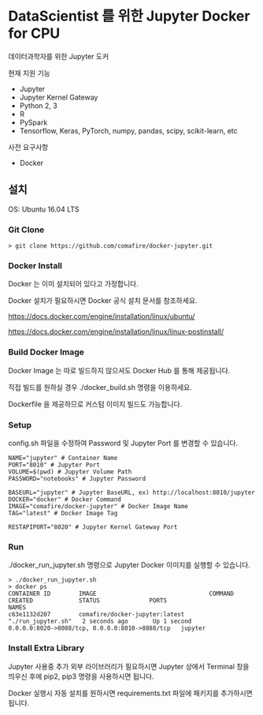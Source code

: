 # DataScientist 를 위한 Jupyter Docker  for CPU
데이터과학자를 위한 Jupyter 도커

현재 지원 기능 
* Jupyter
* Jupyter Kernel Gateway
* Python 2, 3
* R
* PySpark
* Tensorflow, Keras, PyTorch, numpy, pandas, scipy, scikit-learn, etc

사전 요구사항
* Docker

## 설치

OS: Ubuntu 16.04 LTS

### Git Clone

```
> git clone https://github.com/comafire/docker-jupyter.git
```

### Docker Install

Docker 는 이미 설치되어 있다고 가정합니다.

Docker 설치가 필요하시면 Docker 공식 설치 문서를 참조하세요.

https://docs.docker.com/engine/installation/linux/ubuntu/

https://docs.docker.com/engine/installation/linux/linux-postinstall/

### Build Docker Image

Docker Image 는 따로 빌드하지 않으셔도 Docker Hub 를 통해 제공됩니다.

직접 빌드를 원하실 경우 ./docker_build.sh 명령을 이용하세요.

Dockerfile 을 제공하므로 커스텀 이미지 빌드도 가능합니다.

### Setup

config.sh 파일을 수정하여 Password 및 Jupyter Port 를 변경할 수 있습니다.

```
NAME="jupyter" # Container Name
PORT="8010" # Jupyter Port
VOLUME=$(pwd) # Jupyter Volume Path
PASSWORD="notebooks" # Jupyter Password

BASEURL="jupyter" # Jupyter BaseURL, ex) http://localhost:8010/jupyter
DOCKER="docker" # Docker Command
IMAGE="comafire/docker-jupyter" # Docker Image Name
TAG="latest" # Docker Image Tag

RESTAPIPORT="8020" # Jupyter Kernel Gateway Port
```

### Run

./docker_run_jupyter.sh 명령으로 Jupyter Docker 이미지를 실행할 수 있습니다.

```
> ./docker_run_jupyter.sh 
> docker ps
CONTAINER ID        IMAGE                                COMMAND              CREATED             STATUS              PORTS                                            NAMES
c63e1132d207        comafire/docker-jupyter:latest       "./run_jupyter.sh"   2 seconds ago       Up 1 second         0.0.0.0:8020->8088/tcp, 0.0.0.0:8010->8888/tcp   jupyter
```

### Install Extra Library

Jupyter 사용중 추가 외부 라이브러리가 필요하시면 Jupyter 상에서 Terminal 창을 띄우신 후에 pip2, pip3 명령을 사용하시면 됩니다.

Docker 실행시 자동 설치를 원하시면 requirements.txt 파일에 패키지를 추가하시면 됩니다.


